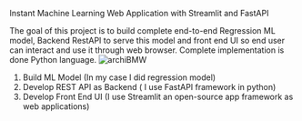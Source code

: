 Instant Machine Learning Web Application with Streamlit and FastAPI

The goal of this project is to build complete end-to-end Regression ML model, Backend RestAPI to serve this model and front end UI so end user can interact and use it through web browser. Complete implementation is done Python language. 
![archiBMW](https://user-images.githubusercontent.com/59807046/198572006-40b97c78-15ca-47de-b454-1b35607a3a93.png)

1. Build ML Model (In my case I did regression model)
2. Develop REST API as Backend ( I use FastAPI framework in python)
3. Develop Front End UI (I use Streamlit an open-source app framework as web applications)
